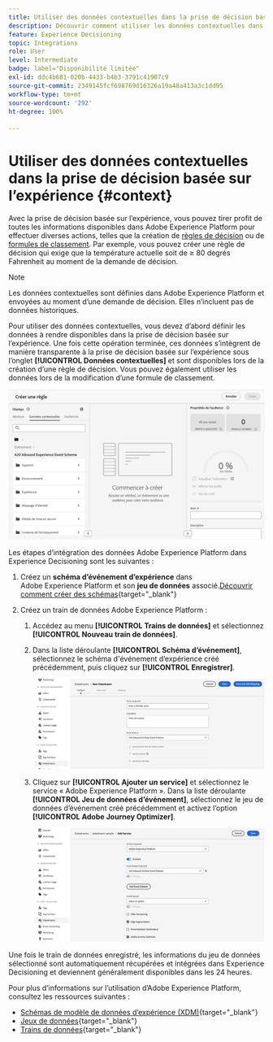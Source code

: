 ```yaml
---
title: Utiliser des données contextuelles dans la prise de décision basée sur l’expérience
description: Découvrir comment utiliser les données contextuelles dans la prise de décision basée sur l’expérience
feature: Experience Decisioning
topic: Integrations
role: User
level: Intermediate
badge: label="Disponibilité limitée"
exl-id: ddc4b681-020b-4433-b4b3-3791c41907c9
source-git-commit: 2349145fcf698769d16326a19a48a413a3c1dd95
workflow-type: tm+mt
source-wordcount: '292'
ht-degree: 100%

---
```


# Utiliser des données contextuelles dans la prise de décision basée sur l’expérience {#context}

Avec la prise de décision basée sur l’expérience, vous pouvez tirer profit de toutes les informations disponibles dans Adobe Experience Platform pour effectuer diverses actions, telles que la création de [règles de décision](rules.md) ou de [formules de classement](ranking.md). Par exemple, vous pouvez créer une règle de décision qui exige que la température actuelle soit de ≥ 80 degrés Fahrenheit au moment de la demande de décision.

>[!NOTE]
>
>Les données contextuelles sont définies dans Adobe Experience Platform et envoyées au moment d’une demande de décision. Elles n’incluent pas de données historiques.

Pour utiliser des données contextuelles, vous devez d’abord définir les données à rendre disponibles dans la prise de décision basée sur l’expérience. Une fois cette opération terminée, ces données s’intègrent de manière transparente à la prise de décision basée sur l’expérience sous l’onglet **[!UICONTROL Données contextuelles]** et sont disponibles lors de la création d’une règle de décision. Vous pouvez également utiliser les données lors de la modification d’une formule de classement.

![](assets/decision-rules-context.png)

Les étapes d’intégration des données Adobe Experience Platform dans Experience Decisioning sont les suivantes :

1. Créez un **schéma d’événement d’expérience** dans Adobe Experience Platform et son **jeu de données** associé.[Découvrir comment créer des schémas](https://experienceleague.adobe.com/fr/docs/experience-platform/xdm/ui/resources/schemas){target="_blank"}

1. Créez un train de données Adobe Experience Platform :

   1. Accédez au menu **[!UICONTROL Trains de données]** et sélectionnez **[!UICONTROL Nouveau train de données]**.

   1. Dans la liste déroulante **[!UICONTROL Schéma d’événement]**, sélectionnez le schéma d&#39;événement d’expérience créé précédemment, puis cliquez sur **[!UICONTROL Enregistrer]**.

      ![](assets/decision-rule-context-datastream.png)

   1. Cliquez sur **[!UICONTROL Ajouter un service]** et sélectionnez le service « Adobe Experience Platform ». Dans la liste déroulante **[!UICONTROL Jeu de données d’événement]**, sélectionnez le jeu de données d’événement créé précédemment et activez l’option **[!UICONTROL Adobe Journey Optimizer]**.

      ![](assets/decision-rules-context-datastream-service.png)

Une fois le train de données enregistré, les informations du jeu de données sélectionné sont automatiquement récupérées et intégrées dans Experience Decisioning et deviennent généralement disponibles dans les 24 heures.

Pour plus d’informations sur l’utilisation d’Adobe Experience Platform, consultez les ressources suivantes :

* [Schémas de modèle de données d’expérience (XDM)](https://experienceleague.adobe.com/fr/docs/experience-platform/xdm/schema/composition){target="_blank"}
* [Jeux de données](https://experienceleague.adobe.com/fr/docs/experience-platform/catalog/datasets/overview){target="_blank"}
* [Trains de données](https://experienceleague.adobe.com/fr/docs/experience-platform/datastreams/overview){target="_blank"}
